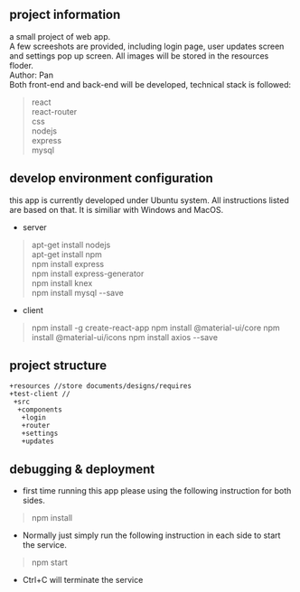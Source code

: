 ## project information 

a small project of web app.  
A few screeshots are provided, including login page, user updates screen and settings pop up screen. All images will be stored in the resources floder.  
Author: Pan  
Both front-end and back-end will be developed, technical stack is followed:
>react  
>react-router  
>css  
>nodejs  
>express  
>mysql  

## develop environment configuration

this app is currently developed under Ubuntu system. All instructions listed are based on that. It is similiar with Windows and MacOS.

+ server  

>apt-get install nodejs  
>apt-get install npm  
>npm install express  
>npm install express-generator  
>npm install knex  
>npm install mysql --save

+ client  

>npm install -g create-react-app
>npm install @material-ui/core
>npm install @material-ui/icons
>npm install axios --save

## project structure

    +resources //store documents/designs/requires
    +test-client //
     +src
      +components
       +login
       +router
       +settings
       +updates  

## debugging & deployment

+ first time running this app please using the following instruction for both sides.

>npm install  

+ Normally just simply run the following instruction in each side to start the service.

>npm start  

+ Ctrl+C will terminate the service
